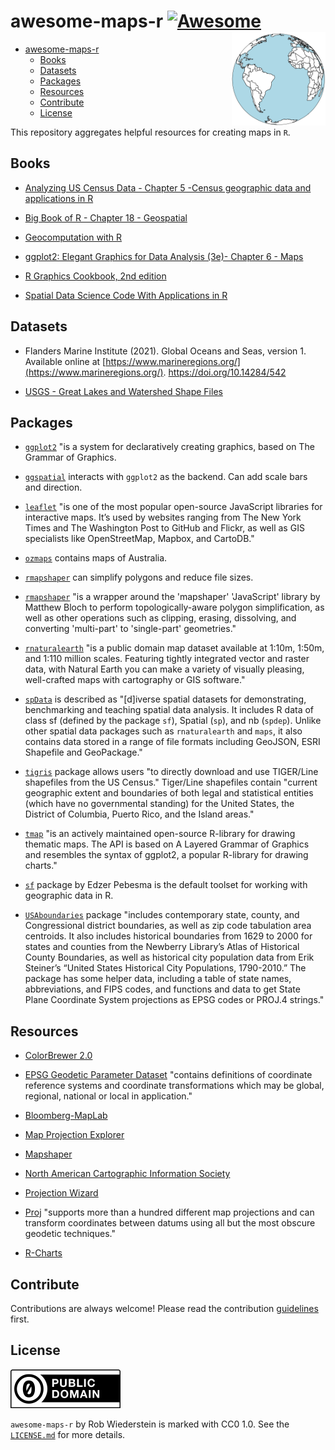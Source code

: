 # awesome-maps-r [![Awesome](https://awesome.re/badge.svg)](https://awesome.re) <img src="./img/icon.png" align="right" width="150" height="150"/>

- [awesome-maps-r  ](#awesome-maps-r--)
  - [Books](#books)
  - [Datasets](#datasets)
  - [Packages](#packages)
  - [Resources](#resources)
  - [Contribute](#contribute)
  - [License](#license)
  
This repository aggregates helpful resources for creating maps in `R`.

## Books

- [Analyzing US Census Data - Chapter 5 -Census geographic data and applications in R](https://walker-data.com/census-r/census-geographic-data-and-applications-in-r.html)

- [Big Book of R - Chapter 18 - Geospatial](https://www.bigbookofr.com/geospatial)

- [Geocomputation with R](https://r.geocompx.org)

- [ggplot2: Elegant Graphics for Data Analysis (3e)- Chapter 6 - Maps](https://ggplot2-book.org/maps.html)

- [R Graphics Cookbook, 2nd edition](https://r-graphics.org)

- [Spatial Data Science Code With Applications in R](https://r-spatial.org/book/)


## Datasets

- Flanders Marine Institute (2021). Global Oceans and Seas, version 1. Available online at [https://www.marineregions.org/](https://www.marineregions.org/). https://doi.org/10.14284/542

- [USGS - Great Lakes and Watershed Shape Files](https://www.sciencebase.gov/catalog/item/530f8a0ee4b0e7e46bd300dd)

## Packages

- [`ggplot2`](https://ggplot2.tidyverse.org) "is a system for declaratively creating graphics, based on The Grammar of Graphics.

- [`ggspatial`](https://paleolimbot.github.io/ggspatial/) interacts with `ggplot2` as the backend.  Can add scale bars and direction.

- [`leaflet`](https://rstudio.github.io/leaflet/articles/leaflet.html) "is one of the most popular open-source JavaScript libraries for interactive maps. It’s used by websites ranging from The New York Times and The Washington Post to GitHub and Flickr, as well as GIS specialists like OpenStreetMap, Mapbox, and CartoDB."

- [`ozmaps`](https://mdsumner.github.io/ozmaps/) contains maps of Australia.

- [`rmapshaper`](http://andyteucher.ca/rmapshaper/) can simplify polygons and reduce file sizes.

- [`rmapshaper`](https://github.com/mbloch/mapshaper/)  "is a wrapper around the 'mapshaper' 'JavaScript' library by Matthew Bloch to perform topologically-aware polygon simplification, as well as other operations such as clipping, erasing, dissolving, and converting 'multi-part' to 'single-part' geometries."

- [`rnaturalearth`](https://docs.ropensci.org/rnaturalearth/index.html) "is a public domain map dataset available at 1:10m, 1:50m, and 1:110 million scales. Featuring tightly integrated vector and raster data, with Natural Earth you can make a variety of visually pleasing, well-crafted maps with cartography or GIS software." 

- [`spData`](https://jakubnowosad.com/spData/) is described as "[d]iverse spatial datasets for demonstrating, benchmarking and teaching spatial data analysis. It includes R data of class sf (defined by the package `sf`), Spatial (`sp`), and nb (`spdep`). Unlike other spatial data packages such as         `rnaturalearth` and `maps`, it also contains data stored in a range of file formats including GeoJSON, ESRI Shapefile and GeoPackage."

- [`tigris`](https://github.com/walkerke/tigris) package allows users "to directly download and use TIGER/Line shapefiles from the US Census." Tiger/Line shapefiles contain "current geographic extent and boundaries of both legal and statistical entities (which have no governmental standing) for the United States, the District of Columbia, Puerto Rico, and the Island areas."

- [`tmap`](https://r-tmap.github.io/tmap/) "is an actively maintained open-source R-library for drawing thematic maps. The API is based on A Layered Grammar of Graphics and resembles the syntax of ggplot2, a popular R-library for drawing charts."

- [`sf`](https://r-spatial.github.io/sf/) package by Edzer Pebesma is the default toolset for working with geographic data in R.

- [`USAboundaries`](https://docs.ropensci.org/USAboundaries/) package "includes contemporary state, county, and Congressional district boundaries, as well as zip code tabulation area centroids. It also includes historical boundaries from 1629 to 2000 for states and counties from the Newberry Library’s Atlas of Historical County Boundaries, as well as historical city population data from Erik Steiner’s “United States Historical City Populations, 1790-2010.” The package has some helper data, including a table of state names, abbreviations, and FIPS codes, and functions and data to get State Plane Coordinate System projections as EPSG codes or PROJ.4 strings."

## Resources

- [ColorBrewer 2.0](https://colorbrewer2.org/)

- [EPSG Geodetic Parameter Dataset](https://epsg.org/home.html) "contains definitions of coordinate reference systems and coordinate transformations which may be global, regional, national or local in application."

- [Bloomberg-MapLab](https://www.bloomberg.com/citylab/maplab)

- [Map Projection Explorer](https://www.geo-projections.com)

-  [Mapshaper](https://mapshaper.org)

- [North American Cartographic Information Society](https://nacis.org)

- [Projection Wizard](https://projectionwizard.org/#)

- [Proj](https://proj.org/en/9.4/) "supports more than a hundred different map projections and can transform coordinates between datums using all but the most obscure geodetic techniques."

- [R-Charts](https://r-charts.com)

## Contribute

Contributions are always welcome! Please read the contribution [guidelines](./CONTRIBUTIONS.MD) first.

## License

![](./img/cc-zero.svg)

`awesome-maps-r` by Rob Wiederstein is marked with CC0 1.0.  See the [`LICENSE.md`](./LICENSE.MD) for more details.
